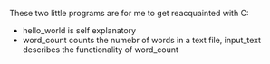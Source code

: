 These two little programs are for me to get reacquainted with C:   
* hello_world is self explanatory  
* word_count counts the numebr of words in a text file, input_text describes the functionality of word_count
